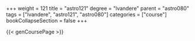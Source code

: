 +++
weight = 121
title = "astro121"
degree = "lvandere"
parent = "astro080"
tags = ["lvandere", "astro121", "astro080"]
categories = ["course"]
bookCollapseSection = false
+++

{{< genCoursePage >}}
